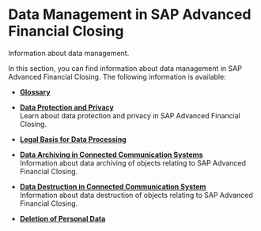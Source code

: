 <!-- loio966474f732ee4d7a8cb9d888d790eef8 -->

# Data Management in SAP Advanced Financial Closing

Information about data management.

In this section, you can find information about data management in SAP Advanced Financial Closing. The following information is available:

-   **[Glossary](glossary-913b77c.md "")**  

-   **[Data Protection and Privacy](data-protection-and-privacy-a880a97.md "Learn about data protection and privacy in SAP Advanced Financial
                                                  Closing.")**  
Learn about data protection and privacy in SAP Advanced Financial Closing.
-   **[Legal Basis for Data Processing](legal-basis-for-data-processing-cb3111b.md "")**  

-   **[Data Archiving in Connected Communication Systems](data-archiving-in-connected-communication-systems-2829b08.md "Information about data archiving of objects relating to SAP Advanced Financial
                                                  Closing.")**  
Information about data archiving of objects relating to SAP Advanced Financial Closing.
-   **[Data Destruction in Connected Communication System](data-destruction-in-connected-communication-system-f8c9706.md "Information about data destruction of objects relating to SAP Advanced Financial
                                                  Closing.")**  
Information about data destruction of objects relating to SAP Advanced Financial Closing.
-   **[Deletion of Personal Data](deletion-of-personal-data-aeaafcc.md "")**  



